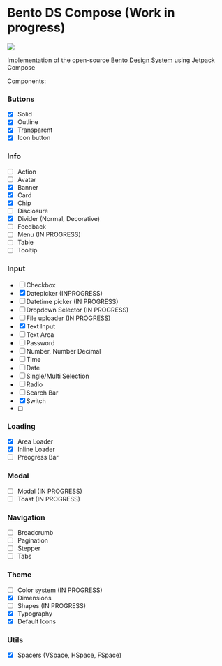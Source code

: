 # Bento DS Compose (Work in progress)

[![](https://jitpack.io/v/Kaizer22/bento-ds-compose.svg)](https://jitpack.io/#Kaizer22/bento-ds-compose)

Implementation of the open-source [Bento Design System](https://www.bento-ds.com/) using Jetpack Compose

Components:

### Buttons
- [x] Solid
- [x] Outline
- [x] Transparent
- [x] Icon button  

### Info
- [ ] Action
- [ ] Avatar
- [x] Banner
- [x] Card
- [x] Chip
- [ ] Disclosure
- [x] Divider (Normal, Decorative)
- [ ] Feedback
- [ ] Menu (IN PROGRESS)
- [ ] Table
- [ ] Tooltip

### Input
- [ ] Checkbox
- [x] Datepicker (INPROGRESS)
- [ ] Datetime picker (IN PROGRESS)
- [ ] Dropdown Selector (IN PROGRESS)
- [ ] File uploader (IN PROGRESS)
- [x] Text Input
- [ ] Text Area
- [ ] Password
- [ ] Number, Number Decimal
- [ ] Time
- [ ] Date
- [ ] Single/Multi Selection
- [ ] Radio
- [ ] Search Bar
- [x] Switch
- [ ] 
### Loading
- [x] Area Loader
- [x] Inline Loader
- [ ] Preogress Bar
### Modal
- [ ] Modal (IN PROGRESS)
- [ ] Toast (IN PROGRESS)
### Navigation
- [ ] Breadcrumb
- [ ] Pagination
- [ ] Stepper
- [ ] Tabs
### Theme
 - [ ] Color system (IN PROGRESS)
 - [x] Dimensions
 - [ ] Shapes (IN PROGRESS)
 - [x] Typography
 - [x] Default Icons
### Utils
- [x] Spacers (VSpace, HSpace, FSpace)
